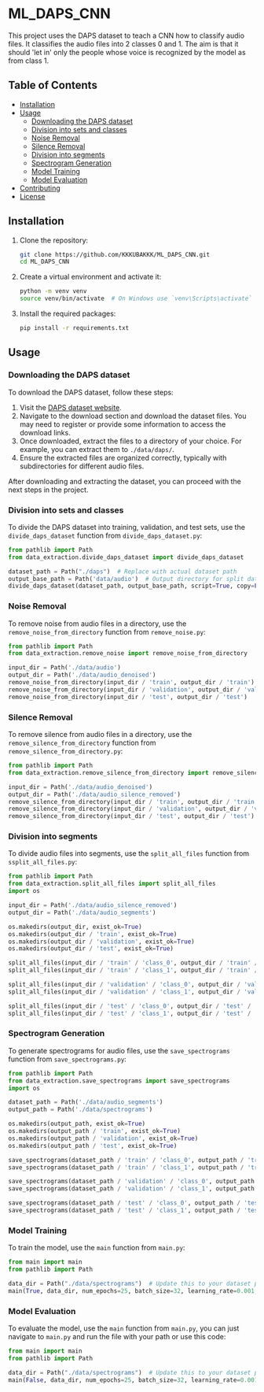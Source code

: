 # ML_DAPS_CNN

This project uses the DAPS dataset to teach a CNN how to classify audio files.
It classifies the audio files into 2 classes 0 and 1. The aim is that it should
'let in' only the people whose voice is recognized by the model as from class 1.

## Table of Contents

- [Installation](#installation)
- [Usage](#usage)
  - [Downloading the DAPS dataset](#downloading-the-daps-dataset)
  - [Division into sets and classes](#division-into-sets-and-classes)
  - [Noise Removal](#noise-removal)
  - [Silence Removal](#silence-removal)
  - [Division into segments](#division-into-segments)
  - [Spectrogram Generation](#spectrogram-generation)
  - [Model Training](#model-training)
  - [Model Evaluation](#model-evaluation)
- [Contributing](#contributing)
- [License](#license)

## Installation

1. Clone the repository:
    ```sh
    git clone https://github.com/KKKUBAKKK/ML_DAPS_CNN.git
    cd ML_DAPS_CNN
    ```

2. Create a virtual environment and activate it:
    ```sh
    python -m venv venv
    source venv/bin/activate  # On Windows use `venv\Scripts\activate`
    ```

3. Install the required packages:
    ```sh
    pip install -r requirements.txt
    ```

## Usage

### Downloading the DAPS dataset

To download the DAPS dataset, follow these steps:

1. Visit the [DAPS dataset website](https://ccrma.stanford.edu/damp/).
2. Navigate to the download section and download the dataset files. You may need to register or provide some information to access the download links.
3. Once downloaded, extract the files to a directory of your choice. For example, you can extract them to `./data/daps/`.
4. Ensure the extracted files are organized correctly, typically with subdirectories for different audio files.

After downloading and extracting the dataset, you can proceed with the next steps in the project.

### Division into sets and classes

To divide the DAPS dataset into training, validation, and test sets, use the `divide_daps_dataset` 
function from `divide_daps_dataset.py`:

```python
from pathlib import Path
from data_extraction.divide_daps_dataset import divide_daps_dataset

dataset_path = Path("./daps")  # Replace with actual dataset path
output_base_path = Path('data/audio')  # Output directory for split dataset
divide_daps_dataset(dataset_path, output_base_path, script=True, copy=False)
```

### Noise Removal

To remove noise from audio files in a directory, use the `remove_noise_from_directory` function from `remove_noise.py`:

```python
from pathlib import Path
from data_extraction.remove_noise import remove_noise_from_directory

input_dir = Path('./data/audio')
output_dir = Path('./data/audio_denoised')
remove_noise_from_directory(input_dir / 'train', output_dir / 'train')
remove_noise_from_directory(input_dir / 'validation', output_dir / 'validation')
remove_noise_from_directory(input_dir / 'test', output_dir / 'test')
```

### Silence Removal

To remove silence from audio files in a directory, use the `remove_silence_from_directory` function from `remove_silence_from_directory.py`:

```python
from pathlib import Path
from data_extraction.remove_silence_from_directory import remove_silence_from_directory

input_dir = Path('./data/audio_denoised')
output_dir = Path('./data/audio_silence_removed')
remove_silence_from_directory(input_dir / 'train', output_dir / 'train')
remove_silence_from_directory(input_dir / 'validation', output_dir / 'validation')
remove_silence_from_directory(input_dir / 'test', output_dir / 'test')
```

### Division into segments

To divide audio files into segments, use the `split_all_files` function from `ssplit_all_files.py`:

```python
from pathlib import Path
from data_extraction.split_all_files import split_all_files
import os

input_dir = Path('./data/audio_silence_removed')
output_dir = Path('./data/audio_segments')

os.makedirs(output_dir, exist_ok=True)
os.makedirs(output_dir / 'train', exist_ok=True)
os.makedirs(output_dir / 'validation', exist_ok=True)
os.makedirs(output_dir / 'test', exist_ok=True)

split_all_files(input_dir / 'train' / 'class_0', output_dir / 'train' / 'class_0')
split_all_files(input_dir / 'train' / 'class_1', output_dir / 'train' / 'class_1')

split_all_files(input_dir / 'validation' / 'class_0', output_dir / 'validation' / 'class_0')
split_all_files(input_dir / 'validation' / 'class_1', output_dir / 'validation' / 'class_1')

split_all_files(input_dir / 'test' / 'class_0', output_dir / 'test' / 'class_0')
split_all_files(input_dir / 'test' / 'class_1', output_dir / 'test' / 'class_1')
```

### Spectrogram Generation

To generate spectrograms for audio files, use the `save_spectrograms` function from `save_spectrograms.py`:

```python
from pathlib import Path
from data_extraction.save_spectrograms import save_spectrograms
import os

dataset_path = Path('./data/audio_segments')
output_path = Path('./data/spectrograms')

os.makedirs(output_path, exist_ok=True)
os.makedirs(output_path / 'train', exist_ok=True)
os.makedirs(output_path / 'validation', exist_ok=True)
os.makedirs(output_path / 'test', exist_ok=True)

save_spectrograms(dataset_path / 'train' / 'class_0', output_path / 'train' / 'class_0')
save_spectrograms(dataset_path / 'train' / 'class_1', output_path / 'train' / 'class_1')

save_spectrograms(dataset_path / 'validation' / 'class_0', output_path / 'validation' / 'class_0')
save_spectrograms(dataset_path / 'validation' / 'class_1', output_path / 'validation' / 'class_1')

save_spectrograms(dataset_path / 'test' / 'class_0', output_path / 'test' / 'class_0')
save_spectrograms(dataset_path / 'test' / 'class_1', output_path / 'test' / 'class_1')
```

### Model Training

To train the model, use the `main` function from `main.py`:

```python
from main import main
from pathlib import Path

data_dir = Path("./data/spectrograms")  # Update this to your dataset path
main(True, data_dir, num_epochs=25, batch_size=32, learning_rate=0.001, model_save_path="new_best_daps_cnn.pth")
```

### Model Evaluation

To evaluate the model, use the `main` function from `main.py`, you can just navigate to `main.py` and run the file with your path or use this code:

```python
from main import main
from pathlib import Path

data_dir = Path("./data/spectrograms")  # Update this to your dataset path
main(False, data_dir, num_epochs=25, batch_size=32, learning_rate=0.001, model_save_path="new_best_daps_cnn.pth")
```
